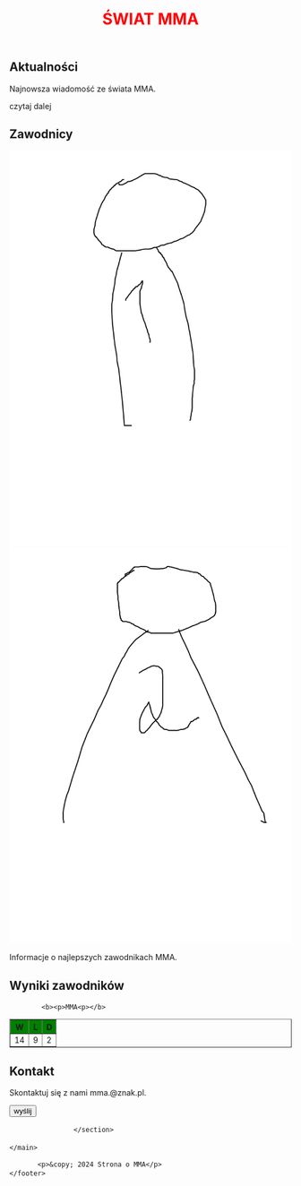 <!DOCTYPE html>
<html lang="pl">
<head>
    <meta charset="UTF-8">
    <style> 
h1{
 color: red;
  }
    </style>
    <meta name="viewport" content="width=device-width, initial-scale=1.0">
    <title>Strona o MMA</title>
    <link rel="stylesheet" href="strona.css">
</head>
<body>
    <header>
        <h1>ŚWIAT MMA</h1>
    </header>
    <main>
        <section1 id="aktualnosci">
            <h2>Aktualności</h2>
            <p>Najnowsza wiadomość ze świata MMA.</p>
            czytaj dalej 
        </section1>
        <section id="zawodnicy">
            <h2>Zawodnicy</h2>
<a href="t.html">
            <img src="ZAWODNIK 1.jpg"/>
            <img src="Bez tytułu.png"/>
</a>
            <p>Informacje o najlepszych zawodnikach MMA.</p>
        </section>
        <section id="wyniki">
            <h2>Wyniki zawodników</h2>
          
            <b><p>MMA<p></b>
<table border=1 align ='center'>
     <tr bgcolor="green">
         <th>W</th>
         <th>L</th>
         <th>D</th>
     </tr>
      <td>
         14
     </td>
      <td>
      9
     </td>
     <td>
      2
     </td>

</table>
        

 </section>
         <section id="kontakt">
            <h2>Kontakt</h2>
            <p>Skontaktuj się z nami mma.@znak.pl.</p>
<a href="https://accounts.google.com/AccountChooser/signinchooser?service=mail&continue=https%3A%2F%2Fmail.google.com%2Fmail%2F&flowName=GlifWebSignIn&flowEntry=AccountChooser&ec=asw-gmail-globalnav-signin&ddm=0" target="_blank">
 <button type="submit" name="przycisk1">wyślij</button>
</a>

                    </section>

    </main>
 <footer>

           <p>&copy; 2024 Strona o MMA</p>
    </footer>
</body>
</html>
